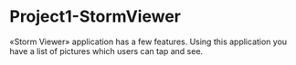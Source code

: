 # Project1-StormViewer
«Storm Viewer» application has a few features. Using this application you have a list of pictures which users can tap and see. 
